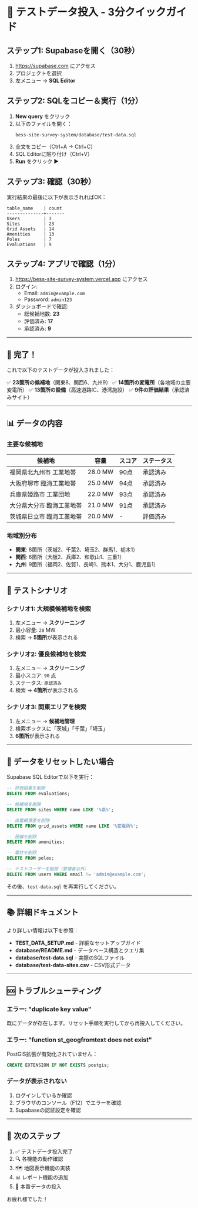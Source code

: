 # 🚀 テストデータ投入 - 3分クイックガイド

## ステップ1: Supabaseを開く（30秒）

1. https://supabase.com にアクセス
2. プロジェクトを選択
3. 左メニュー → **SQL Editor**

## ステップ2: SQLをコピー＆実行（1分）

1. **New query** をクリック
2. 以下のファイルを開く：
   ```
   bess-site-survey-system/database/test-data.sql
   ```
3. 全文をコピー（Ctrl+A → Ctrl+C）
4. SQL Editorに貼り付け（Ctrl+V）
5. **Run** をクリック ▶️

## ステップ3: 確認（30秒）

実行結果の最後に以下が表示されればOK：

```
table_name    | count
--------------+-------
Users         | 3
Sites         | 23
Grid Assets   | 14
Amenities     | 13
Poles         | 7
Evaluations   | 9
```

## ステップ4: アプリで確認（1分）

1. https://bess-site-survey-system.vercel.app にアクセス
2. ログイン:
   - Email: `admin@example.com`
   - Password: `admin123`
3. ダッシュボードで確認:
   - 総候補地数: **23**
   - 評価済み: **17**
   - 承認済み: **9**

---

## 🎉 完了！

これで以下のテストデータが投入されました：

✅ **23箇所の候補地**（関東8、関西6、九州9）
✅ **14箇所の変電所**（各地域の主要変電所）
✅ **13箇所の設備**（高速道路IC、港湾施設）
✅ **9件の評価結果**（承認済みサイト）

---

## 📊 データの内容

### 主要な候補地

| 候補地 | 容量 | スコア | ステータス |
|--------|------|--------|-----------|
| 福岡県北九州市 工業地帯 | 28.0 MW | 90点 | 承認済み |
| 大阪府堺市 臨海工業地帯 | 25.0 MW | 94点 | 承認済み |
| 兵庫県姫路市 工業団地 | 22.0 MW | 93点 | 承認済み |
| 大分県大分市 臨海工業地帯 | 21.0 MW | 91点 | 承認済み |
| 茨城県日立市 臨海工業地帯 | 20.0 MW | - | 評価済み |

### 地域別分布

- **関東**: 8箇所（茨城2、千葉2、埼玉2、群馬1、栃木1）
- **関西**: 6箇所（大阪2、兵庫2、和歌山1、三重1）
- **九州**: 9箇所（福岡2、佐賀1、長崎1、熊本1、大分1、鹿児島1）

---

## 🧪 テストシナリオ

### シナリオ1: 大規模候補地を検索

1. 左メニュー → **スクリーニング**
2. 最小容量: `20` MW
3. 検索 → **5箇所**が表示される

### シナリオ2: 優良候補地を検索

1. 左メニュー → **スクリーニング**
2. 最小スコア: `90` 点
3. ステータス: `承認済み`
4. 検索 → **4箇所**が表示される

### シナリオ3: 関東エリアを検索

1. 左メニュー → **候補地管理**
2. 検索ボックスに「茨城」「千葉」「埼玉」
3. **6箇所**が表示される

---

## 🔄 データをリセットしたい場合

Supabase SQL Editorで以下を実行：

```sql
-- 評価結果を削除
DELETE FROM evaluations;

-- 候補地を削除
DELETE FROM sites WHERE name LIKE '%県%';

-- 送電網資産を削除
DELETE FROM grid_assets WHERE name LIKE '%変電所%';

-- 設備を削除
DELETE FROM amenities;

-- 電柱を削除
DELETE FROM poles;

-- テストユーザーを削除（管理者以外）
DELETE FROM users WHERE email != 'admin@example.com';
```

その後、`test-data.sql` を再実行してください。

---

## 📚 詳細ドキュメント

より詳しい情報は以下を参照：

- **TEST_DATA_SETUP.md** - 詳細なセットアップガイド
- **database/README.md** - データベース構造とクエリ集
- **database/test-data.sql** - 実際のSQLファイル
- **database/test-data-sites.csv** - CSV形式データ

---

## 🆘 トラブルシューティング

### エラー: "duplicate key value"

既にデータが存在します。リセット手順を実行してから再投入してください。

### エラー: "function st_geogfromtext does not exist"

PostGIS拡張が有効化されていません：

```sql
CREATE EXTENSION IF NOT EXISTS postgis;
```

### データが表示されない

1. ログインしているか確認
2. ブラウザのコンソール（F12）でエラーを確認
3. Supabaseの認証設定を確認

---

## 🎯 次のステップ

1. ✅ テストデータ投入完了
2. 🔍 各機能の動作確認
3. 🗺️ 地図表示機能の実装
4. 📊 レポート機能の追加
5. 🚀 本番データの投入

お疲れ様でした！
